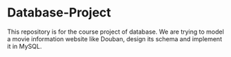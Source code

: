 # Database-Project
This repository is for the course project of database. 
We are trying to model a movie information website like Douban, design its schema and implement it in MySQL.
